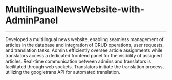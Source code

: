 # MultilingualNewsWebsite-with-AdminPanel
---

Developed a multilingual news website, enabling seamless management of articles in the database and integration of CRUD operations, user requests, and translation tasks. Admins efficiently oversee article assignments while translators access a dedicated frontend panel for the visibility of assigned articles. Real-time communication between admins and translators is facilitated through web sockets. Translators initiate the translation process, utilizing the googletrans API
for automated translation.
